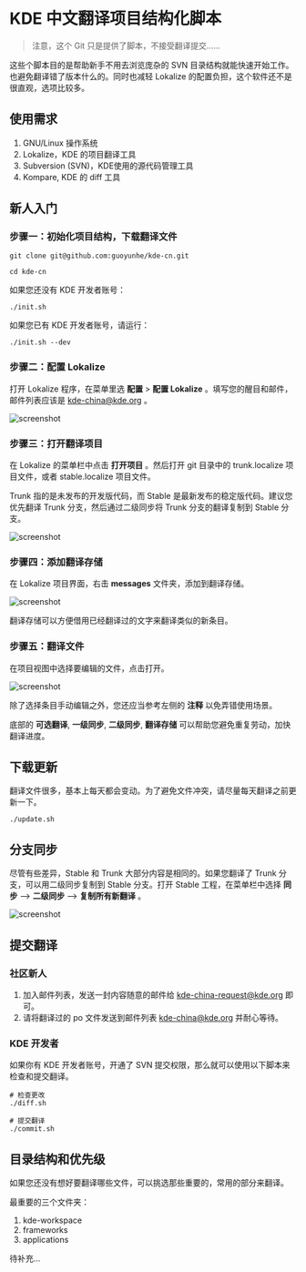 # KDE 中文翻译项目结构化脚本

> 注意，这个 Git 只是提供了脚本，不接受翻译提交……

这些个脚本目的是帮助新手不用去浏览庞杂的 SVN 目录结构就能快速开始工作。也避免翻译错了版本什么的。同时也减轻 Lokalize 的配置负担，这个软件还不是很直观，选项比较多。

## 使用需求

1. GNU/Linux 操作系统
2. Lokalize，KDE 的项目翻译工具
3. Subversion (SVN)，KDE使用的源代码管理工具
4. Kompare, KDE 的 diff 工具

## 新人入门

### 步骤一：初始化项目结构，下载翻译文件

```shell
git clone git@github.com:guoyunhe/kde-cn.git

cd kde-cn
```

如果您还没有 KDE 开发者账号：

```shell
./init.sh
```

如果您已有 KDE 开发者账号，请运行：

```shell
./init.sh --dev
```

### 步骤二：配置 Lokalize

打开 Lokalize 程序，在菜单里选 **配置** > **配置 Lokalize** 。填写您的醒目和邮件，邮件列表应该是 kde-china@kde.org 。

![screenshot](img/lokalize-config.png)

### 步骤三：打开翻译项目

在 Lokalize 的菜单栏中点击 **打开项目** 。然后打开 git 目录中的 trunk.localize 项目文件，或者 stable.localize 项目文件。

Trunk 指的是未发布的开发版代码，而 Stable 是最新发布的稳定版代码。建议您优先翻译 Trunk 分支，然后通过二级同步将 Trunk 分支的翻译复制到 Stable 分支。

![screenshot](img/lokalize-project.png)

### 步骤四：添加翻译存储

在 Lokalize 项目界面，右击 **messages** 文件夹，添加到翻译存储。

![screenshot](img/lokalize-memory.png)

翻译存储可以方便借用已经翻译过的文字来翻译类似的新条目。

### 步骤五：翻译文件

在项目视图中选择要编辑的文件，点击打开。

![screenshot](img/lokalize-editor.png)

除了选择条目手动编辑之外，您还应当参考左侧的 **注释** 以免弄错使用场景。

底部的 **可选翻译**, **一级同步**, **二级同步**, **翻译存储** 可以帮助您避免重复劳动，加快翻译进度。


## 下载更新

翻译文件很多，基本上每天都会变动。为了避免文件冲突，请尽量每天翻译之前更新一下。

```shell
./update.sh
```

## 分支同步

尽管有些差异，Stable 和 Trunk 大部分内容是相同的。如果您翻译了 Trunk 分支，可以用二级同步复制到 Stable 分支。打开 Stable 工程，在菜单栏中选择 **同步** --> **二级同步** --> **复制所有新翻译** 。

![screenshot](img/lokalize-sync.png)


## 提交翻译

### 社区新人

1. 加入邮件列表，发送一封内容随意的邮件给 <kde-china-request@kde.org> 即可。
2. 请将翻译过的 po 文件发送到邮件列表 <kde-china@kde.org> 并耐心等待。

### KDE 开发者

如果你有 KDE 开发者账号，开通了 SVN 提交权限，那么就可以使用以下脚本来检查和提交翻译。

```shell
# 检查更改
./diff.sh

# 提交翻译
./commit.sh
```

## 目录结构和优先级

如果您还没有想好要翻译哪些文件，可以挑选那些重要的，常用的部分来翻译。

最重要的三个文件夹：

1. kde-workspace
2. frameworks
3. applications

待补充...

